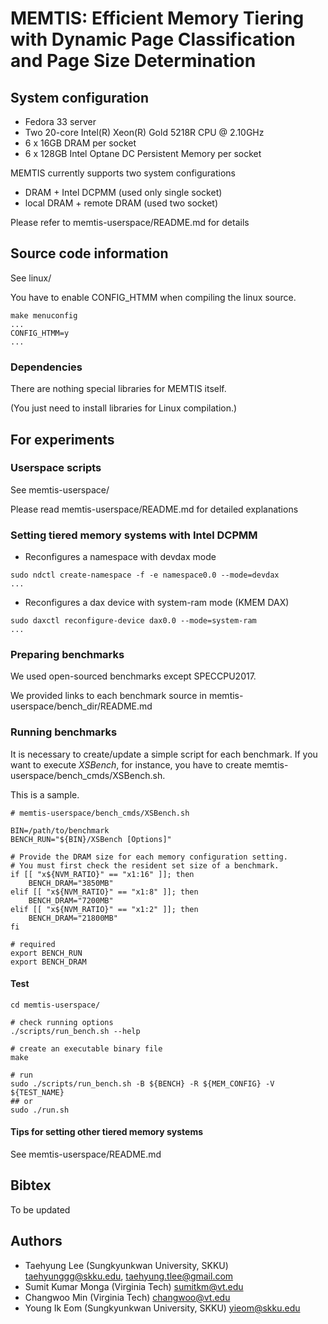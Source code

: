 # MEMTIS: Efficient Memory Tiering with Dynamic Page Classification and Page Size Determination

## System configuration
* Fedora 33 server
* Two 20-core Intel(R) Xeon(R) Gold 5218R CPU @ 2.10GHz
* 6 x 16GB DRAM per socket
* 6 x 128GB Intel Optane DC Persistent Memory per socket

MEMTIS currently supports two system configurations
* DRAM + Intel DCPMM (used only single socket)
* local DRAM + remote DRAM (used two socket)

Please refer to memtis-userspace/README.md for details

## Source code information
See linux/

You have to enable CONFIG\_HTMM when compiling the linux source.
```
make menuconfig
...
CONFIG_HTMM=y
...
```

### Dependencies
There are nothing special libraries for MEMTIS itself.

(You just need to install libraries for Linux compilation.)

## For experiments
### Userspace scripts
See memtis-userspace/

Please read memtis-userspace/README.md for detailed explanations

### Setting tiered memory systems with Intel DCPMM
* Reconfigures a namespace with devdax mode
```
sudo ndctl create-namespace -f -e namespace0.0 --mode=devdax
...
```
* Reconfigures a dax device with system-ram mode (KMEM DAX)
```
sudo daxctl reconfigure-device dax0.0 --mode=system-ram
...
```

### Preparing benchmarks
We used open-sourced benchmarks except SPECCPU2017.

We provided links to each benchmark source in memtis-userspace/bench\_dir/README.md

### Running benchmarks
It is necessary to create/update a simple script for each benchmark.
If you want to execute *XSBench*, for instance, you have to create memtis-userspace/bench\_cmds/XSBench.sh.

This is a sample.
```
# memtis-userspace/bench_cmds/XSBench.sh

BIN=/path/to/benchmark
BENCH_RUN="${BIN}/XSBench [Options]"

# Provide the DRAM size for each memory configuration setting.
# You must first check the resident set size of a benchmark.
if [[ "x${NVM_RATIO}" == "x1:16" ]]; then
    BENCH_DRAM="3850MB"
elif [[ "x${NVM_RATIO}" == "x1:8" ]]; then
    BENCH_DRAM="7200MB"
elif [[ "x${NVM_RATIO}" == "x1:2" ]]; then
    BENCH_DRAM="21800MB"
fi

# required
export BENCH_RUN
export BENCH_DRAM

```

#### Test
```
cd memtis-userspace/

# check running options
./scripts/run_bench.sh --help

# create an executable binary file
make

# run
sudo ./scripts/run_bench.sh -B ${BENCH} -R ${MEM_CONFIG} -V ${TEST_NAME}
## or
sudo ./run.sh
```

#### Tips for setting other tiered memory systems
See memtis-userspace/README.md

## Bibtex
To be updated 

## Authors
- Taehyung Lee (Sungkyunkwan University, SKKU) <taehyunggg@skku.edu>, <taehyung.tlee@gmail.com>
- Sumit Kumar Monga (Virginia Tech) <sumitkm@vt.edu>
- Changwoo Min (Virginia Tech) <changwoo@vt.edu>
- Young Ik Eom (Sungkyunkwan University, SKKU) <yieom@skku.edu>
